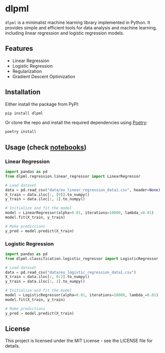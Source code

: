 # dlpml

`dlpml` is a minimalist machine learning library implemented in Python. It provides simple and efficient tools for data analysis and machine learning, including linear regression and logistic regression models.

## Features

- Linear Regression
- Logistic Regression
- Regularization
- Gradient Descent Optimization

## Installation

Either install the package from PyPI:
```sh
pip install dlpml
```

Or clone the repo and install the required dependencies using [Poetry](https://python-poetry.org/):
```sh
poetry install
```

## Usage (check [notebooks](/notebooks))
### Linear Regression
```python
import pandas as pd
from dlpml.regression.linear_regressor import LinearRegressor

# Load dataset
data = pd.read_csv("data/ex_linear_regression_data1.csv", header=None)
X_train = data.iloc[:, [0]].to_numpy()
y_train = data.iloc[:, 1].to_numpy()

# Initialize and fit the model
model = LinearRegressor(alpha=0.01, iterations=10000, lambda_=0.01)
model.fit(X_train, y_train)

# Make predictions
y_pred = model.predict(X_train)
```
### Logistic Regression
```python
import pandas as pd
from dlpml.classification.logistic_regressor import LogisticRegressor

# Load dataset
data = pd.read_csv("data/ex_logistic_regression_data1.csv")
X_train = data.iloc[:, 0:2].to_numpy()
y_train = data.iloc[:, 2].to_numpy()

# Initialize and fit the model
model = LogisticRegressor(alpha=0.01, iterations=10000, lambda_=0.01)
model.fit(X_train, y_train)

# Make predictions
y_pred = model.predict(X_train)
```

## License

This project is licensed under the MIT License - see the LICENSE file for details. 
